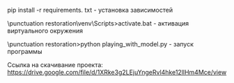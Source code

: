 pip install -r requirements. txt - установка зависимостей

\punctuation restoration\venv\Scripts>activate.bat - активация виртуального окружения

\punctuation restoration>python playing_with_model.py - запуск программы

Ccылка на скачивание проекта: https://drive.google.com/file/d/1XRke3g2LEjuYngeRvl4hke12llHm4Mce/view

